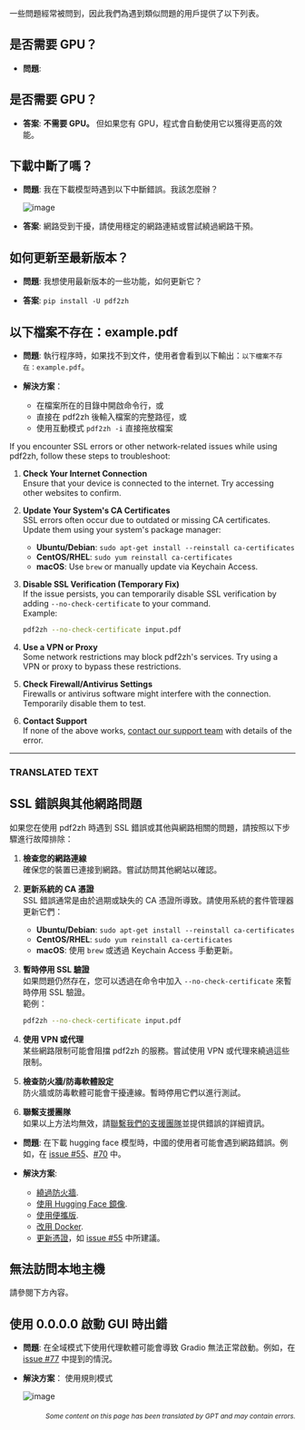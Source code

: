 一些問題經常被問到，因此我們為遇到類似問題的用戶提供了以下列表。

## 是否需要 GPU？
- **問題**:
## 是否需要 GPU？

- **答案**:
**不需要 GPU。** 但如果您有 GPU，程式會自動使用它以獲得更高的效能。

## 下載中斷了嗎？
- **問題**:
我在下載模型時遇到以下中斷錯誤。我該怎麼辦？

  ![image](https://github.com/user-attachments/assets/3c4eed44-3d9b-4e2f-a224-a58edca718c2)

- **答案**:
網路受到干擾，請使用穩定的網路連結或嘗試繞過網路干預。

## 如何更新至最新版本？
- **問題**:
我想使用最新版本的一些功能，如何更新它？

- **答案**:
`pip install -U pdf2zh`


## 以下檔案不存在：example.pdf
- **問題**:
執行程序時，如果找不到文件，使用者會看到以下輸出：`以下檔案不存在：example.pdf`。

- **解決方案**：
  - 在檔案所在的目錄中開啟命令行，或
  - 直接在 pdf2zh 後輸入檔案的完整路徑，或
  - 使用互動模式 `pdf2zh -i` 直接拖放檔案


If you encounter SSL errors or other network-related issues while using pdf2zh, follow these steps to troubleshoot:

1. **Check Your Internet Connection**  
   Ensure that your device is connected to the internet. Try accessing other websites to confirm.

2. **Update Your System's CA Certificates**  
   SSL errors often occur due to outdated or missing CA certificates. Update them using your system's package manager:
   - **Ubuntu/Debian**: `sudo apt-get install --reinstall ca-certificates`
   - **CentOS/RHEL**: `sudo yum reinstall ca-certificates`
   - **macOS**: Use `brew` or manually update via Keychain Access.

3. **Disable SSL Verification (Temporary Fix)**  
   If the issue persists, you can temporarily disable SSL verification by adding `--no-check-certificate` to your command.  
   Example:  
   ```bash
   pdf2zh --no-check-certificate input.pdf
   ```

4. **Use a VPN or Proxy**  
   Some network restrictions may block pdf2zh's services. Try using a VPN or proxy to bypass these restrictions.

5. **Check Firewall/Antivirus Settings**  
   Firewalls or antivirus software might interfere with the connection. Temporarily disable them to test.

6. **Contact Support**  
   If none of the above works, [contact our support team](mailto:support@pdf2zh.com) with details of the error.

---

### TRANSLATED TEXT

## SSL 錯誤與其他網路問題

如果您在使用 pdf2zh 時遇到 SSL 錯誤或其他與網路相關的問題，請按照以下步驟進行故障排除：

1. **檢查您的網路連線**  
   確保您的裝置已連接到網路。嘗試訪問其他網站以確認。

2. **更新系統的 CA 憑證**  
   SSL 錯誤通常是由於過期或缺失的 CA 憑證所導致。請使用系統的套件管理器更新它們：
   - **Ubuntu/Debian**: `sudo apt-get install --reinstall ca-certificates`
   - **CentOS/RHEL**: `sudo yum reinstall ca-certificates`
   - **macOS**: 使用 `brew` 或透過 Keychain Access 手動更新。

3. **暫時停用 SSL 驗證**  
   如果問題仍然存在，您可以透過在命令中加入 `--no-check-certificate` 來暫時停用 SSL 驗證。  
   範例：  
   ```bash
   pdf2zh --no-check-certificate input.pdf
   ```

4. **使用 VPN 或代理**  
   某些網路限制可能會阻擋 pdf2zh 的服務。嘗試使用 VPN 或代理來繞過這些限制。

5. **檢查防火牆/防毒軟體設定**  
   防火牆或防毒軟體可能會干擾連線。暫時停用它們以進行測試。

6. **聯繫支援團隊**  
   如果以上方法均無效，請[聯繫我們的支援團隊](mailto:support@pdf2zh.com)並提供錯誤的詳細資訊。
- **問題**:
在下載 hugging face 模型時，中國的使用者可能會遇到網路錯誤。例如，在 [issue #55](https://github.com/PDFMathTranslate/PDFMathTranslate-next/issues/55)、[#70](https://github.com/PDFMathTranslate/PDFMathTranslate-next/issues/70) 中。

- **解決方案**:
  - [繞過防火牆](https://github.com/clash-verge-rev/clash-verge-rev).
  - [使用 Hugging Face 鏡像](https://hf-mirror.com/).
  - [使用便攜版](https://github.com/PDFMathTranslate/PDFMathTranslate-next?tab=readme-ov-file#method-ii-portable).
  - [改用 Docker](https://github.com/PDFMathTranslate/PDFMathTranslate-next#docker).
  - [更新憑證](https://stackoverflow.com/questions/51925384/unable-to-get-local-issuer-certificate-when-using-requests)，如 [issue #55](https://github.com/PDFMathTranslate/PDFMathTranslate-next/issues/55) 中所建議。

## 無法訪問本地主機
請參閱下方內容。

## 使用 0.0.0.0 啟動 GUI 時出錯
- **問題**:
在全域模式下使用代理軟體可能會導致 Gradio 無法正常啟動。例如，在 [issue #77](https://github.com/PDFMathTranslate/PDFMathTranslate-next/issues/77) 中提到的情況。

- **解決方案**：
使用規則模式

  ![image](https://github.com/user-attachments/assets/b1f2b16a-eb6a-4c03-995c-332ef1d82c96)

<div align="right"> 
<h6><small>Some content on this page has been translated by GPT and may contain errors.</small></h6>